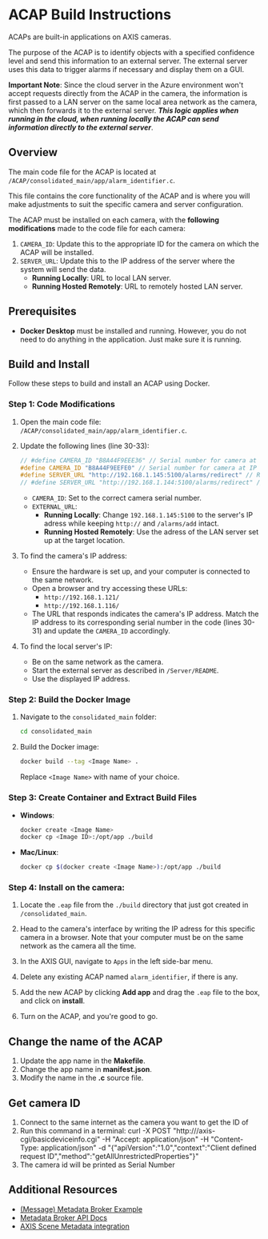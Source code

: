 # ACAP Build Instructions

ACAPs are built-in applications on AXIS cameras.

The purpose of the ACAP is to identify objects with a specified confidence level and send this information to an external server. The external server uses this data to trigger alarms if necessary and display them on a GUI.

**Important Note**: Since the cloud server in the Azure environment won't accept requests directly from the ACAP in the camera, the information is first passed to a LAN server on the same local area network as the camera, which then forwards it to the external server. **_This logic applies when running in the cloud, when running locally the ACAP can send information directly to the external server_**.

## Overview

The main code file for the ACAP is located at `/ACAP/consolidated_main/app/alarm_identifier.c`.

This file contains the core functionality of the ACAP and is where you will make adjustments to suit the specific camera and server configuration.

The ACAP must be installed on each camera, with the **following modifications** made to the code file for each camera:

1.  `CAMERA_ID`: Update this to the appropriate ID for the camera on which the ACAP will be installed.
2.  `SERVER_URL`: Update this to the IP address of the server where the system will send the data.
    - **Running Locally**: URL to local LAN server.
    - **Running Hosted Remotely**: URL to remotely hosted LAN server.

## Prerequisites

- **Docker Desktop** must be installed and running. However, you do not need to do anything in the application. Just make sure it is running.

## Build and Install

Follow these steps to build and install an ACAP using Docker.

### Step 1: Code Modifications

1. Open the main code file:
   `/ACAP/consolidated_main/app/alarm_identifier.c`.

2. Update the following lines (line 30-33):

   ```c
   // #define CAMERA_ID "B8A44F9EEE36" // Serial number for camera at IP 121
   #define CAMERA_ID "B8A44F9EEFE0" // Serial number for camera at IP 116
   #define SERVER_URL "http://192.168.1.145:5100/alarms/redirect" // RUNNING LOCALLY: URL for sending alarms to local LAN server
   // #define SERVER_URL "http://192.168.1.144:5100/alarms/redirect" // RUNNING REMOTELY: URL for sending alarms to target LAN server with a static ip
   ```

   - `CAMERA_ID`: Set to the correct camera serial number.
   - `EXTERNAL_URL`:
     - **Running Locally**: Change `192.168.1.145:5100` to the server's IP adress while keeping `http://` and `/alarms/add` intact.
     - **Running Hosted Remotely**: Use the adress of the LAN server set up at the target location.

3. To find the camera's IP address:

   - Ensure the hardware is set up, and your computer is connected to the same network.
   - Open a browser and try accessing these URLs:
     - `http://192.168.1.121/`
     - `http://192.168.1.116/`
   - The URL that responds indicates the camera's IP address. Match the IP address to its corresponding serial number in the code (lines 30-31) and update the `CAMERA_ID` accordingly.

4. To find the local server's IP:

   - Be on the same network as the camera.
   - Start the external server as described in `/Server/README`.
   - Use the displayed IP address.

### Step 2: Build the Docker Image

1. Navigate to the `consolidated_main` folder:

   ```bash
   cd consolidated_main
   ```

2. Build the Docker image:
   ```bash
   docker build --tag <Image Name> .
   ```
   Replace `<Image Name>` with name of your choice.

### Step 3: Create Container and Extract Build Files

- **Windows**:

  ```bash
  docker create <Image Name>
  docker cp <Image ID>:/opt/app ./build
  ```

- **Mac/Linux**:
  ```bash
  docker cp $(docker create <Image Name>):/opt/app ./build
  ```

### Step 4: Install on the camera:

1. Locate the `.eap` file from the `./build` directory that just got created in `/consolidated_main`.

2. Head to the camera's interface by writing the IP adress for this specific camera in a browser. Note that your computer must be on the same network as the camera all the time.

3. In the AXIS GUI, navigate to `Apps` in the left side-bar menu.

4. Delete any existing ACAP named `alarm_identifier`, if there is any.

5. Add the new ACAP by clicking **Add app** and drag the `.eap` file to the box, and click on **install**.

6. Turn on the ACAP, and you're good to go.

## Change the name of the ACAP

1. Update the app name in the **Makefile**.
2. Change the app name in **manifest.json**.
3. Modify the name in the **.c** source file.

## Get camera ID

1. Connect to the same internet as the camera you want to get the ID of
2. Run this command in a terminal: curl -X POST "http://<Camera IP>/axis-cgi/basicdeviceinfo.cgi" -H "Accept: application/json" -H "Content-Type: application/json" -d "{\"apiVersion\":\"1.0\",\"context\":\"Client defined request ID\",\"method\":\"getAllUnrestrictedProperties\"}"
3. The camera id will be printed as Serial Number

## Additional Resources

- [(Message) Metadata Broker Example](https://github.com/AxisCommunications/acap-native-sdk-examples/tree/main/message-broker)
- [Metadata Broker API Docs](https://axiscommunications.github.io/acap-documentation/docs/api/src/api/metadata-broker/html/standard_topics.html)
- [AXIS Scene Metadata integration](https://www.axis.com/developer-community/scene-metadata-integration)
